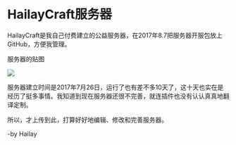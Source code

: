 # HailayCraft服务器
HailayCraft是我自己付费建立的公益服务器，在2017年8.7把服务器开服包放上GitHub，方便我管理。

服务器的贴图

![](http://dwz.cn/6mug5V)

服务器建立时间是2017年7月26日，运行了也有差不多10天了，这十天也实在是经历了挺多事情。我知道到现在服务器还很不完善，就连插件也没有认认真真地翻译定制。

所以，才上传到此，打算好好地编辑、修改和完善服务器。

-by Hailay
   
